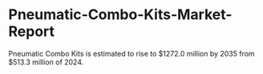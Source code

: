 # Pneumatic-Combo-Kits-Market-Report
Pneumatic Combo Kits is estimated to rise to $1272.0 million by 2035 from $513.3 million of 2024.
